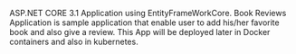 ASP.NET CORE 3.1 Application using EntityFrameWorkCore. Book Reviews Application is sample application that enable user to add his/her favorite book and 
also give a review. This App will be deployed later in Docker containers and also in kubernetes.
